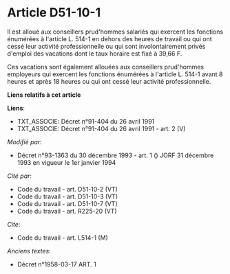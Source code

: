 # Article D51-10-1

Il est alloué aux conseillers prud'hommes salariés qui exercent les fonctions énumérées à l'article L. 514-1 en dehors des
heures de travail ou qui ont cessé leur activité professionnelle ou qui sont involontairement privés d'emploi des vacations
dont le taux horaire est fixé à 39,66 F.

Ces vacations sont également allouées aux conseillers prud'hommes employeurs qui exercent les fonctions énumérées à l'article
L. 514-1 avant 8 heures et après 18 heures ou qui ont cessé leur activité professionnelle.

**Liens relatifs à cet article**

**Liens**:

  - TXT_ASSOCIE: Décret n°91-404 du 26 avril 1991
  - TXT_ASSOCIE: Décret n°91-404 du 26 avril 1991 - art. 2 (V)

_Modifié par_:

  - Décret n°93-1363 du 30 décembre 1993 - art. 1 () JORF 31 décembre 1993 en vigueur le 1er janvier 1994

_Cité par_:

  - Code du travail - art. D51-10-2 (VT)
  - Code du travail - art. D51-10-3 (VT)
  - Code du travail - art. D51-10-7 (VT)
  - Code du travail - art. R225-20 (VT)

_Cite_:

  - Code du travail - art. L514-1 (M)

_Anciens textes_:

  - Décret n°1958-03-17 ART. 1
